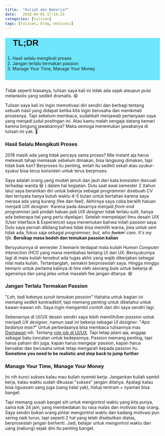 ```yaml
---
title:  "Kuliah dan Bekerja?"
date:   2018-04-01 17:16:15
categories: [tulisan]
tags: [tulisan, blog, motivasi]
---
```


<div style="background-color: #6ee6fc;padding-bottom:15px; margin-bottom: 25px">
    <h1 style="font-family: sans-serif;margin: 25px 0 25px 25px"><strong>TL;DR</strong></h1>
    <ol>
        <li>Hasil selalu mengikuti proses</li>
        <li>Jangan terlalu termakan passion</li>
        <li>Manage Your Time, Manage Your Money</li>
    </ol>
</div>

Tidak seperti biasanya, tulisan saya kali ini tidak ada sajak ataupun puisi melankolis yang sedikit dramatis. :smile:

Tulisan saya kali ini ingin memotivasi diri sendiri dan berbagi tentang sebuah hasil yang didapat ketika kita ingin berusaha dan menikmati prosesnya. Tapi sebelum membaca, sudahkah menjawab pertanyaan saya yang menjadi judul postingan ini. Atau kamu malah sengaja datang kemari karena bingung jawabannya? Maka semoga menemukan jawabanya di tulisan ini yak. :slightly_smiling_face:

### Hasil Selalu Mengikuti Proses
2018 masih ada yang tidak percaya sama proses? Mie instant aja harus melewati tahap memasak sebelum dimakan, bisa langsung dimakan, tapi tidak baik kan? Berproses itu penting, entah itu sedikit sekali atau syukur-syukur bisa terus konsisten untuk terus berproses.

Saya adalah orang yang mudah jenuh dan jauh dari kata konsisten (kecuali terhadap wanita :laughing: ) dalam hal kegiatan. Dulu saat awal semester 2 (tahun lalu) saya beranikan diri untuk bekerja sebagai *programmer* disebuah CV dan ternyata hanya butuh waktu 4-5 bulan untuk bertahan karena saya merasa ada yang kurang (fee dan feel). Akhirnya saya coba beralih haluan menjadi *UIX designer*. Karena pada dasarnya menjadi *front-end programmer* jadi pindah haluan jadi *UIX designer* tidak terlalu sulit, hanya ada beberapa hal yang perlu dipelajari. Setelah mempelajari ilmu desain UIX (User Interface & Experience) saya menemukan bahwa inilah passion saya. Dulu saya pernah dibilang bahwa tidak bisa memilih warna, jiwa untuk seni tidak ada, fokus saja sebagai *programmer*, *but, who ~~fuckin'~~ care. It's my life*. **Bersikap masa bodoh dan temukan passion kalian**

Bersyukurnya di semester 3 kemarin terdapat mata kuliah *Human Computer Interaction (HCI)*  yang mana membahas tentang UI dan UX. Bersyukurnya lagi di mata kuliah tersebut ada tugas akhir yang wajib dikerjakan sebagai nilai mata kuliah. Tertantanglah, semakin berproseslah saya. Hingga minggu kemarin untuk pertama kalinya di *hire* oleh seorang bule untuk bekerja di agensinya dan yang jelas untuk masalah fee jangan ditanya. :smile:


### Jangan Terlalu Termakan Passion
"*Loh, tadi katanya suruh temukan passion*"
Hahaha untuk bagian ini memang sedikit kontradiktif, tapi memang penting untuk diketahui untuk kawan-kawan nih. Saya ingin mengambil contoh dari diri saya sendiri lagi.

Sebenarnya di UI/UX desain sendiri saya lebih memilih/ber-*passion* untuk menjadi *UX designer*, namun saat ini bekerja sebagai *UI designer*.
"*Apa bedanya mas?*"
Untuk perbedaanya bisa membaca tulisannya mas [Dwinawan](www.dribbble.com/dwinawan) nih. Tentang [role job di UI/UX](https://medium.com/insightdesign/beberapa-role-di-bidang-ui-ux-b7da91f8046). Tapi tetap jalani aja, anggap sebagai batu loncatan untuk kedepannya. Passion memang penting, tapi harus paham diri juga, kapan harus mengejar passion, kapan harus bersabar dan berusaha untuk tetap mengarah kepada passion itu.
**Sometime you need to be realistic and step back to jump further**


### Manage Your Time, Manage Your Money
Ini nih kunci sukses kalau mau kuliah *nyambi* kerja. Jangankan kuliah sambil kerja, kalau waktu sudah dikuasai "sukses" jangan ditanya. Apalagi kalau bisa *nguasain* uang juga (uang halal yak), hidup tentram + nyaman bisa banget.

Tapi memang susah banget sih untuk mengontrol waktu yang kita punya, sama kok 24 jam, yang membedakan itu rasa malas dan motivasi tiap orang. Saya sendiri bukan orang pintar mengontrol waktu dan kadang motivasi pun sering naik turun, tapi seperti 2 hal yang telah disebutkan diatas, berproseslah jangan berhenti. Jadi, belajar untuk mengontrol waktu dan uang (nabung) sejak dini itu penting banget.
